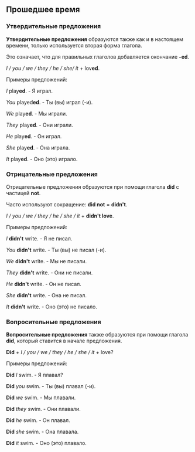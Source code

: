 ## Прошедшее время

### Утвердительные предложения

**Утвердительные предложения** образуются также как и в настоящем времени, только используется вторая форма глагола.

Это означает, что для правильных глаголов добавляется окончание **-ed**.

*I / you / we / they / he / she/ it* + lov**ed**.

Примеры предложений:

*I* play**ed**. - Я играл.

*You* played**ed**. - Ты (вы) играл (-и).

*We* play**ed**. - Мы играли.

*They* play**ed**. - Они играли.

*He* play**ed**. - Он играл.

*She* play**ed**. - Она играла.

*It* play**ed**. - Оно (это) играло.

### Отрицательные предложения

Отрицательные предложения образуются при помощи глагола **did** с частицей **not**.

Часто используют сокращение: **did not** = **didn't**.

*I / you / we / they / he / she / it* + **didn't love**.

Примеры предложений:

*I* **didn't** write. - Я не писал.

*You* **didn't** write. - Ты (вы) не писал (-и).

*We* **didn't** write. - Мы не писали.

*They* **didn't** write. - Они не писали.

*He* **didn't** write. - Он не писал.

*She* **didn't** write. - Она не писал.

*It* **didn't** write. - Оно (это) не писало.

### Вопросительные предложения

**Вопросительные предложения** также образуются при помощи глагола **did**, который ставится в начале предложения.

**Did** + *I / you / we / they / he / she / it* + love?

Примеры предложений:

**Did** *I* swim. - Я плавал?

**Did** *you* swim. - Ты (вы) плавал (-и).

**Did** *we* swim. - Мы плавали.

**Did** *they* swim. - Они плавали.

**Did** *he* swim. - Он плавал.

**Did** *she* swim. - Она плавала.

**Did** *it* swim. - Оно (это) плавало.
